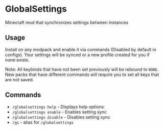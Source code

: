 # GlobalSettings
Minecraft mod that synchronizes settings between instances

## Usage
Install on any modpack and enable it via commands (Disabled by default in configs). Your settings will be synced or a new profile created for you if none exists. 

Note: All keybinds that have not been set previously will be rebound to `NONE`. New packs that have different commands will require you to set all keys that are not saved.

## Commands
* `/globalsettings help` - Displays help options
* `/globalsettings enable` - Enables setting sync
* `/globalsettings disable` - Disables setting sync
* `/gs` - alias for `/globalsettings`
